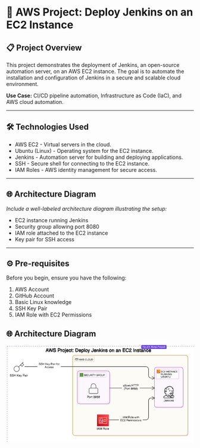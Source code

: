 # 🚀 AWS Project: Deploy Jenkins on an EC2 Instance

## 📋 Project Overview
This project demonstrates the deployment of Jenkins, an open-source automation server, on an AWS EC2 instance. The goal is to automate the installation and configuration of Jenkins in a secure and scalable cloud environment.

**Use Case:** CI/CD pipeline automation, Infrastructure as Code (IaC), and AWS cloud automation.

---

## 🛠️ Technologies Used
- AWS EC2 - Virtual servers in the cloud.
- Ubuntu (Linux) - Operating system for the EC2 instance.
- Jenkins - Automation server for building and deploying applications.
- SSH - Secure shell for connecting to the EC2 instance.
- IAM Roles - AWS identity management for secure access.

---

## 🌐 Architecture Diagram
*Include a well-labeled architecture diagram illustrating the setup:*
- EC2 instance running Jenkins
- Security group allowing port 8080
- IAM role attached to the EC2 instance
- Key pair for SSH access

---

## ⚙️ Pre-requisites
Before you begin, ensure you have the following:
1. AWS Account
2. GitHub Account
3. Basic Linux knowledge
4. SSH Key Pair
5. IAM Role with EC2 Permissions

## 🌐 Architecture Diagram

![Jenkins Architecture](https://github.com/BishopDavid7/AWS-Cloud-Projects/raw/main/jenkins-ec2-deployment/docs/architecture.png)
